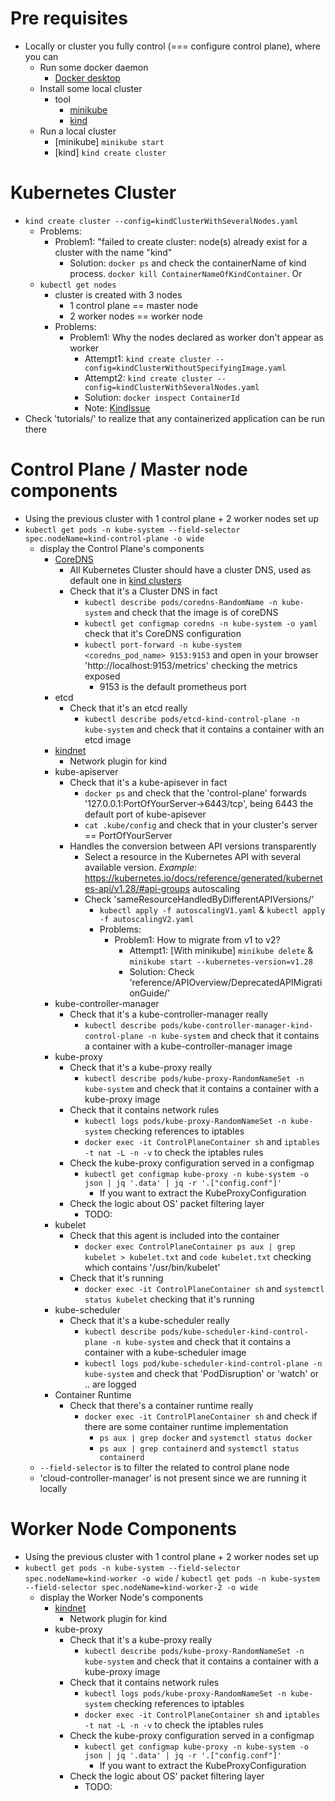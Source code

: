 # Pre requisites
* Locally or cluster you fully control (=== configure control plane), where you can
  * Run some docker daemon
    * [Docker desktop](https://www.docker.com/products/docker-desktop/)
  * Install some local cluster
    * tool
      * [minikube](https://minikube.sigs.k8s.io/docs/start/)
      * [kind](https://kind.sigs.k8s.io/)
  * Run a local cluster
    * [minikube]  `minikube start`
    * [kind] `kind create cluster`

# Kubernetes Cluster
* `kind create cluster --config=kindClusterWithSeveralNodes.yaml`
  * Problems: 
    * Problem1: "failed to create cluster: node(s) already exist for a cluster with the name "kind"
      * Solution: `docker ps` and check the containerName of kind process. `docker kill ContainerNameOfKindContainer`. Or
  * `kubectl get nodes`
    * cluster is created with 3 nodes
      * 1 control plane == master node 
      * 2 worker nodes == worker node
    * Problems:
      * Problem1: Why the nodes declared as worker don't appear as worker
        * Attempt1: `kind create cluster --config=kindClusterWithoutSpecifyingImage.yaml`
        * Attempt2: `kind create cluster --config=kindClusterWithSeveralNodes.yaml`
        * Solution: `docker inspect ContainerId`
        * Note: [KindIssue](https://github.com/kubernetes-sigs/kind/issues/3421)
* Check 'tutorials/' to realize that any containerized application can be run there

# Control Plane / Master node components
* Using the previous cluster with 1 control plane + 2 worker nodes set up
* `kubectl get pods -n kube-system --field-selector spec.nodeName=kind-control-plane -o wide`
  * display the Control Plane's components
    * [CoreDNS](https://www.cncf.io/projects/coredns/)
      * All Kubernetes Cluster should have a cluster DNS, used as default one in [kind clusters](https://kind.sigs.k8s.io/)
      * Check that it's a Cluster DNS in fact
        * `kubectl describe pods/coredns-RandomName -n kube-system` and check that the image is of coreDNS
        * `kubectl get configmap coredns -n kube-system -o yaml` check that it's CoreDNS configuration
        * `kubectl port-forward -n kube-system <coredns_pod_name> 9153:9153` and open in your browser 'http://localhost:9153/metrics' checking the metrics exposed
          * 9153 is the default prometheus port
    * etcd
      * Check that it's an etcd really
        * `kubectl describe pods/etcd-kind-control-plane -n kube-system` and check that it contains a container with an etcd image
    * [kindnet](https://github.com/aojea/kindnet)
      * Network plugin for kind
    * kube-apiserver
      * Check that it's a kube-apisever in fact
        * `docker ps` and check that the 'control-plane' forwards '127.0.0.1:PortOfYourServer->6443/tcp', being 6443 the default port of kube-apisever
        * `cat .kube/config` and check that in your cluster's server == PortOfYourServer
      * Handles the conversion between API versions transparently
        * Select a resource in the Kubernetes API with several available version. _Example:_ https://kubernetes.io/docs/reference/generated/kubernetes-api/v1.28/#api-groups autoscaling
        * Check 'sameResourceHandledByDifferentAPIVersions/'
          * `kubectl apply -f autoscalingV1.yaml` & `kubectl apply -f autoscalingV2.yaml`
          * Problems:
            * Problem1: How to migrate from v1 to v2?
              * Attempt1: [With minikube] `minikube delete` & `minikube start --kubernetes-version=v1.28`
              * Solution: Check 'reference/APIOverview/DeprecatedAPIMigrationGuide/'
    * kube-controller-manager
      * Check that it's a kube-controller-manager really
        * `kubectl describe pods/kube-controller-manager-kind-control-plane -n kube-system` and check that it contains a container with a kube-controller-manager image
    * kube-proxy
      * Check that it's a kube-proxy really
        * `kubectl describe pods/kube-proxy-RandomNameSet -n kube-system` and check that it contains a container with a kube-proxy image
      * Check that it contains network rules
        * `kubectl logs pods/kube-proxy-RandomNameSet -n kube-system` checking references to iptables
        * `docker exec -it ControlPlaneContainer sh` and `iptables -t nat -L -n -v` to check the iptables rules
      * Check the kube-proxy configuration served in a configmap
        * `kubectl get configmap kube-proxy -n kube-system -o json | jq '.data' | jq -r '.["config.conf"]'`
          * If you want to extract the KubeProxyConfiguration
      * Check the logic about OS' packet filtering layer
        * TODO:
    * kubelet
      * Check that this agent is included into the container
        * `docker exec ControlPlaneContainer ps aux | grep kubelet > kubelet.txt` and `code kubelet.txt` checking which contains '/usr/bin/kubelet'
      * Check that it's running
        * `docker exec -it ControlPlaneContainer sh` and `systemctl status kubelet` checking that it's running
    * kube-scheduler
      * Check that it's a kube-scheduler really
        * `kubectl describe pods/kube-scheduler-kind-control-plane -n kube-system` and check that it contains a container with a kube-scheduler image
        * `kubectl logs pod/kube-scheduler-kind-control-plane -n kube-system` and check that 'PodDisruption' or 'watch' or .. are logged
    * Container Runtime
      * Check that there's a container runtime really
        * `docker exec -it ControlPlaneContainer sh` and check if there are some container runtime implementation
          * `ps aux | grep docker` and `systemctl status docker`
          * `ps aux | grep containerd` and `systemctl status containerd`
  * `--field-selector` is to filter the related to control plane node
  * 'cloud-controller-manager' is not present since we are running it locally

# Worker Node Components
* Using the previous cluster with 1 control plane + 2 worker nodes set up
* `kubectl get pods -n kube-system --field-selector spec.nodeName=kind-worker -o wide` / `kubectl get pods -n kube-system --field-selector spec.nodeName=kind-worker-2 -o wide`
  * display the Worker Node's components
    * [kindnet](https://github.com/aojea/kindnet)
      * Network plugin for kind
    * kube-proxy
      * Check that it's a kube-proxy really
        * `kubectl describe pods/kube-proxy-RandomNameSet -n kube-system` and check that it contains a container with a kube-proxy image
      * Check that it contains network rules
        * `kubectl logs pods/kube-proxy-RandomNameSet -n kube-system` checking references to iptables
        * `docker exec -it ControlPlaneContainer sh` and `iptables -t nat -L -n -v` to check the iptables rules
      * Check the kube-proxy configuration served in a configmap
        * `kubectl get configmap kube-proxy -n kube-system -o json | jq '.data' | jq -r '.["config.conf"]'`
          * If you want to extract the KubeProxyConfiguration
      * Check the logic about OS' packet filtering layer
        * TODO:
